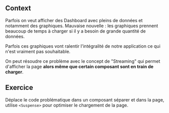 ## Context

Parfois on veut afficher des Dashboard avec pleins de données et notamment des graphiques. Mauvaise nouvelle : les graphiques prennent beaucoup de temps à charger si il y a besoin de grande quantité de données.

Parfois ces graphiques vont ralentir l'intégralité de notre application ce qui n'est vraiment pas souhaitable.

On peut résoudre ce problème avec le concept de "Streaming" qui permet d'afficher la page **alors même que certain composant sont en train de charger**.

## Exercice

Déplace le code problématique dans un composant séparer et dans la page, utilise `<Suspense>` pour optimiser le chargement de la page.
